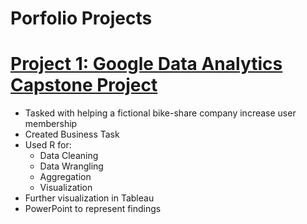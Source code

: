 # Porfolio Projects

# [Project 1: Google Data Analytics Capstone Project](https://github.com/DavidSeo382/Google-Data-Analytics-Capstone-Project)

* Tasked with helping a fictional bike-share company increase user membership
* Created Business Task
* Used R for:
  * Data Cleaning
  * Data Wrangling
  * Aggregation
  * Visualization
* Further visualization in Tableau
* PowerPoint to represent findings

